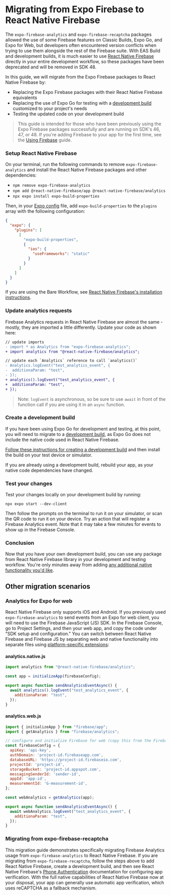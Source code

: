 # Migrating from Expo Firebase to React Native Firebase

The `expo-firebase-analytics` and `expo-firebase-recaptcha` packages allowed the use of some Firebase features on Classic Builds, Expo Go, and Expo for Web, but developers often encountered version conflicts when trying to use them alongside the rest of the Firebase suite. With EAS Build and development builds, it is much easier to use [React Native Firebase](https://rnfirebase.io/) directly in your entire development workflow, so these packages have been deprecated and will be removed in SDK 48.

In this guide, we will migrate from the Expo Firebase packages to React Native Firebase by:
- Replacing the Expo Firebase packages with their React Native Firebase equivalents
- Replacing the use of Expo Go for testing with a [development build](https://docs.expo.dev/development/introduction/) customized to your project's needs
- Testing the updated code on your development build

> This guide is intended for those who have been previously using the Expo Firebase packages successfully and are running on SDK's 46, 47, or 48. If you're adding Firebase to your app for the first time, see the [Using Firebase](https://docs.expo.dev/guides/using-firebase/) guide.

### Setup React Native Firebase
On your terminal, run the following commands to remove `expo-firebase-analytics` and install the React Native Firebase packages and other dependencies:
- `npm remove expo-firebase-analytics`
- `npm add @react-native-firebase/app @react-native-firebase/analytics`
- `npx expo install expo-build-properties`

Then, in your [Expo config](https://docs.expo.dev/workflow/glossary-of-terms/#expo-config) file, add `expo-build-properties` to the `plugins` array with the following configuration:

```json app.json
{
  "expo": {
    "plugins": [
      [
        "expo-build-properties",
        {
          "ios": {
            "useFrameworks": "static"
          }
        }
      ]
    ]
  }
}
```
If you are using the Bare Workflow, see [React Native Firebase's installation instructions](https://rnfirebase.io/#bare-workflow).

### Update analytics requests

Firebase Analytics requests in React Native Firebase are almost the same - mostly, they are imported a little differently. Update your code as shown here:

```diff
// update imports
- import * as Analytics from "expo-firebase-analytics";
+ import analytics from "@react-native-firebase/analytics";

// update each `Analytics` reference to call `analytics()`
- Analytics.logEvent("test_analytics_event", {
-  additionaParam: "test",
- });
+ analytics().logEvent("test_analytics_event", {
+  additionaParam: "test",
+ });
```

> Note: `logEvent` is asynchronous, so be sure to use `await` in front of the function call if you are using it in an `async` function.

### Create a development build

If you have been using Expo Go for development and testing, at this point, you will need to migrate to a [development build](https://docs.expo.dev/development/introduction/), as Expo Go does not include the native code used in React Native Firebase.

[Follow these instructions for creating a development build](https://docs.expo.dev/development/getting-started/) and then install the build on your test device or simulator.

If you are already using a development build, rebuild your app, as your native code dependencies have changed.

### Test your changes

Test your changes locally on your development build by running:

`npx expo start --dev-client`

Then follow the prompts on the terminal to run it on your simulator, or scan the QR code to run it on your device. Try an action that will register a Firebase Analytics event. Note that it may take a few minutes for events to show up in the Firebase Console.

### Conclusion

Now that you have your own development build, you can use any package from React Native Firebase library in your development and testing workflow. You're only minutes away from adding [any additional native functionality you'd like](https://docs.expo.dev/development/getting-started/#customizing-your-runtime).

## Other migration scenarios

### Analytics for Expo for web

React Native Firebase only supports iOS and Android. If you previously used `expo-firebase-analytics` to send events from an Expo for web client, you will need to use the Firebase JavaScript (JS) SDK. In the Firebase Console, go to Project Settings, and then your web app, and copy the code under "SDK setup and configuration." You can switch between React Native Firebase and Firebase JS by separating web and native functionality into separate files using [platform-specific extensions](https://docs.expo.dev/workflow/glossary-of-terms/#platform-extensions):

#### analytics.native.js
```js
import analytics from "@react-native-firebase/analytics";

const app = initializeApp(firebaseConfig);

export async function sendAnalyticsEventAsync() {
  await analytics().logEvent("test_analytics_event", {
    additionaParam: "test",
  });
}
```

#### analytics.web.js
```js
import { initializeApp } from "firebase/app";
import { getAnalytics } from "firebase/analytics";

// configure and initialize Firebase for web (copy this from the Firebase Console Project Settings for the exact values)
const firebaseConfig = {
  apiKey: 'api-key',
  authDomain: 'project-id.firebaseapp.com',
  databaseURL: 'https://project-id.firebaseio.com',
  projectId: 'project-id',
  storageBucket: 'project-id.appspot.com',
  messagingSenderId: 'sender-id',
  appId: 'app-id',
  measurementId: 'G-measurement-id',
};

const webAnalytics = getAnalytics(app);

export async function sendAnalyticsEventAsync() {
  await webAnalytics.logEvent("test_analytics_event", {
    additionaParam: "test",
  });
}
```

### Migrating from expo-firebase-recaptcha

This migration guide demonstrates specifically migrating Firebase Analytics usage from `expo-firebase-analytics` to React Native Firebase. If you are migrating from `expo-firebase-recaptcha`, follow the steps above to add React Native Firebase, create a development build, and then see React Native Firebase's [Phone Authentication](https://rnfirebase.io/auth/phone-auth) documentation for configuring app verification. With the full native capabilities of React Native Firebase now at your disposal, your app can generally use automatic app verification, which uses reCAPTCHA as a fallback mechanism.
